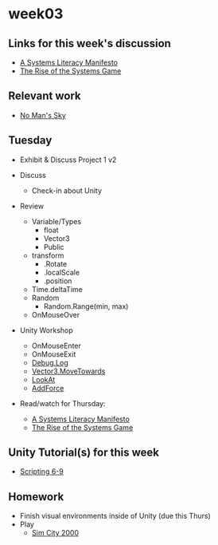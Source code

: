 # week03

## Links for this week's discussion

+ [A Systems Literacy Manifesto](http://presentations.dubberly.com/system_literacy.pdf)
+ [The Rise of the Systems Game](https://www.youtube.com/watch?time_continue=344&v=SnpAAX9CkIc)

## Relevant work

+ [No Man's Sky](https://www.nomanssky.com/)

## Tuesday

+ Exhibit & Discuss Project 1 v2

+ Discuss
	+ Check-in about Unity

+ Review
	+ Variable/Types
		+ float
		+ Vector3
		+ Public
	+ transform
		+ .Rotate
		+ .localScale
		+ .position
	+ Time.deltaTime
	+ Random
		+ Random.Range(min, max)
	+ OnMouseOver

+ Unity Workshop
	+ OnMouseEnter
	+ OnMouseExit
	+ [Debug.Log](https://docs.unity3d.com/ScriptReference/Debug.Log.html)
	+ [Vector3.MoveTowards](https://docs.unity3d.com/ScriptReference/Vector3.MoveTowards.html)
	+ [LookAt](https://docs.unity3d.com/ScriptReference/Transform.LookAt.html)
	+ [AddForce](https://docs.unity3d.com/ScriptReference/Rigidbody.AddForce.html)

+ Read/watch for Thursday:
	+ [A Systems Literacy Manifesto](http://presentations.dubberly.com/system_literacy.pdf)
	+ [The Rise of the Systems Game](https://www.youtube.com/watch?time_continue=344&v=SnpAAX9CkIc)

## Unity Tutorial(s) for this week
+ [Scripting 6-9](https://unity3d.com/learn/tutorials/s/scripting)

## Homework
+ Finish visual environments inside of Unity (due this Thurs)
+ Play
	+ [Sim City 2000](https://www.myabandonware.com/game/simcity-2000-1nf/play-1nf)
